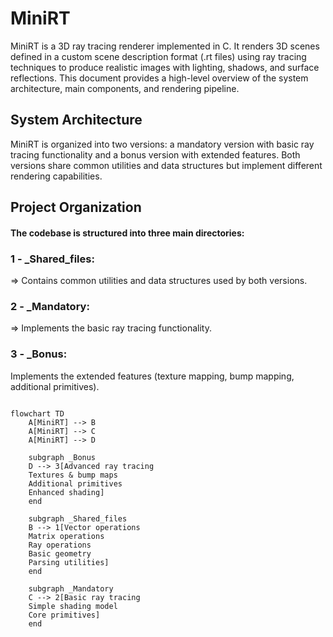 
# MiniRT

MiniRT is a 3D ray tracing renderer implemented in C. It renders 3D scenes defined in a custom scene description format (.rt files) using ray tracing techniques to produce realistic images with lighting, shadows, and surface reflections. This document provides a high-level overview of the system architecture, main components, and rendering pipeline.

## System Architecture

MiniRT is organized into two versions: a mandatory version with basic ray tracing functionality and a bonus version with extended features. Both versions share common utilities and data structures but implement different rendering capabilities.

## Project Organization

#### The codebase is structured into three main directories:

### 1 -  _Shared_files:
=> Contains common utilities and data structures used by both versions.
### 2 -  _Mandatory:
=> Implements the basic ray tracing functionality.
### 3 - _Bonus: 
Implements the extended features (texture mapping, bump mapping, additional primitives).

```mermaid

flowchart TD
    A[MiniRT] --> B
    A[MiniRT] --> C
    A[MiniRT] --> D

    subgraph _Bonus
    D --> 3[Advanced ray tracing
    Textures & bump maps
    Additional primitives
    Enhanced shading]
    end

    subgraph _Shared_files
    B --> 1[Vector operations
    Matrix operations
    Ray operations
    Basic geometry
    Parsing utilities]
    end

    subgraph _Mandatory
    C --> 2[Basic ray tracing
    Simple shading model
    Core primitives]
    end
```
